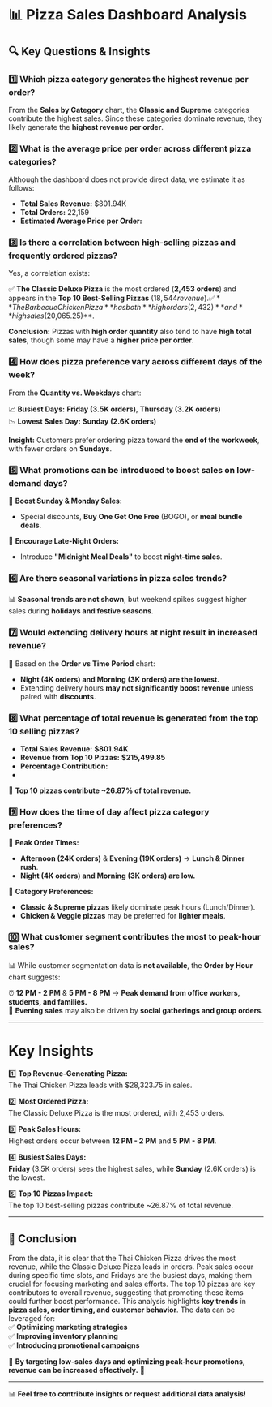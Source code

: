# 📊 Pizza Sales Dashboard Analysis  

## 🔍 Key Questions & Insights  

### 1️⃣ Which pizza category generates the highest revenue per order?  
From the **Sales by Category** chart, the **Classic and Supreme** categories contribute the highest sales. Since these categories dominate revenue, they likely generate the **highest revenue per order**.  

### 2️⃣ What is the average price per order across different pizza categories?  
Although the dashboard does not provide direct data, we estimate it as follows:  

- **Total Sales Revenue:** $801.94K  
- **Total Orders:** 22,159  
- **Estimated Average Price per Order:**  

### 3️⃣ Is there a correlation between high-selling pizzas and frequently ordered pizzas?  
Yes, a correlation exists:  

✅ **The Classic Deluxe Pizza** is the most ordered (**2,453 orders**) and appears in the **Top 10 Best-Selling Pizzas** ($18,544 revenue).  
✅ **The Barbecue Chicken Pizza** has both **high orders (2,432)** and **high sales ($20,065.25)**.  

**Conclusion:** Pizzas with **high order quantity** also tend to have **high total sales**, though some may have a **higher price per order**.  

### 4️⃣ How does pizza preference vary across different days of the week?  
From the **Quantity vs. Weekdays** chart:  

📈 **Busiest Days:** **Friday (3.5K orders)**, **Thursday (3.2K orders)**  
📉 **Lowest Sales Day:** **Sunday (2.6K orders)**  

**Insight:** Customers prefer ordering pizza toward the **end of the workweek**, with fewer orders on **Sundays**.  

### 5️⃣ What promotions can be introduced to boost sales on low-demand days?  
🚀 **Boost Sunday & Monday Sales:**  
- Special discounts, **Buy One Get One Free** (BOGO), or **meal bundle deals**.  

🌙 **Encourage Late-Night Orders:**  
- Introduce **"Midnight Meal Deals"** to boost **night-time sales**.  

### 6️⃣ Are there seasonal variations in pizza sales trends?  
📊 **Seasonal trends are not shown**, but weekend spikes suggest higher sales during **holidays and festive seasons**.  

### 7️⃣ Would extending delivery hours at night result in increased revenue?  
🔎 Based on the **Order vs Time Period** chart:  

- **Night (4K orders) and Morning (3K orders) are the lowest.**  
- Extending delivery hours **may not significantly boost revenue** unless paired with **discounts**.  

### 8️⃣ What percentage of total revenue is generated from the top 10 selling pizzas?  
- **Total Sales Revenue:** **$801.94K**  
- **Revenue from Top 10 Pizzas:** **$215,499.85**  
- **Percentage Contribution:**
- 
📌 **Top 10 pizzas contribute ~26.87% of total revenue.**  

### 9️⃣ How does the time of day affect pizza category preferences?  
📅 **Peak Order Times:**  
- **Afternoon (24K orders)** & **Evening (19K orders)** → **Lunch & Dinner rush**.  
- **Night (4K orders) and Morning (3K orders) are low.**  

🍕 **Category Preferences:**  
- **Classic & Supreme pizzas** likely dominate peak hours (Lunch/Dinner).  
- **Chicken & Veggie pizzas** may be preferred for **lighter meals**.  

### 🔟 What customer segment contributes the most to peak-hour sales?  
📊 While customer segmentation data is **not available**, the **Order by Hour** chart suggests:  

⏰ **12 PM - 2 PM** & **5 PM - 8 PM** → **Peak demand from office workers, students, and families.**  
🎉 **Evening sales** may also be driven by **social gatherings and group orders**.  

---
# Key Insights

1️⃣ **Top Revenue-Generating Pizza:**  
   The Thai Chicken Pizza leads with $28,323.75 in sales.

2️⃣ **Most Ordered Pizza:**  
   The Classic Deluxe Pizza is the most ordered, with 2,453 orders.

3️⃣ **Peak Sales Hours:**  
   Highest orders occur between **12 PM - 2 PM** and **5 PM - 8 PM**.

4️⃣ **Busiest Sales Days:**  
   **Friday** (3.5K orders) sees the highest sales, while **Sunday** (2.6K orders) is the lowest.

5️⃣ **Top 10 Pizzas Impact:**  
   The top 10 best-selling pizzas contribute ~26.87% of total revenue.

---

## 🚀 Conclusion 

From the data, it is clear that the Thai Chicken Pizza drives the most revenue, while the Classic Deluxe Pizza leads in orders. Peak sales occur during specific time slots, and Fridays are the busiest days, making them crucial for focusing marketing and sales efforts. The top 10 pizzas are key contributors to overall revenue, suggesting that promoting these items could further boost performance. 
This analysis highlights **key trends** in **pizza sales, order timing, and customer behavior**. The data can be leveraged for:  
✅ **Optimizing marketing strategies**  
✅ **Improving inventory planning**  
✅ **Introducing promotional campaigns**  

📌 **By targeting low-sales days and optimizing peak-hour promotions, revenue can be increased effectively.** 🚀  

---



📊 **Feel free to contribute insights or request additional data analysis!**  


